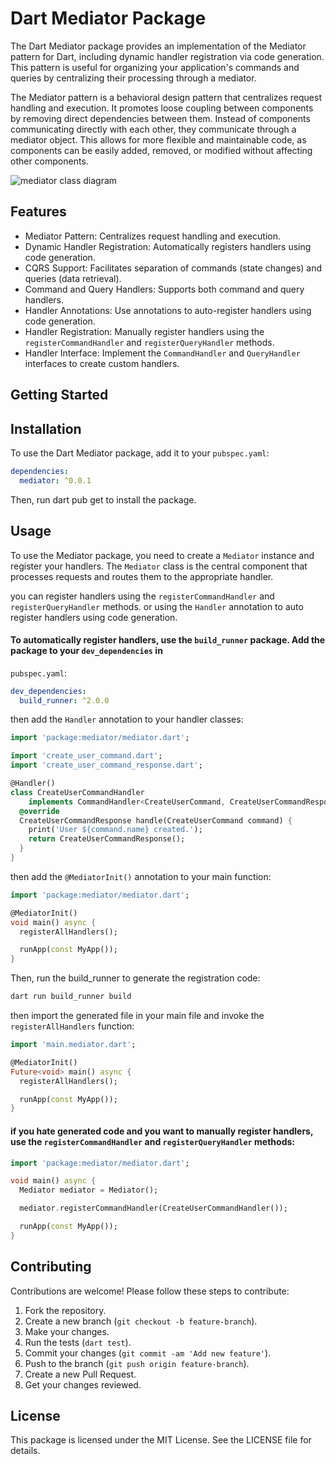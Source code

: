 # Dart Mediator Package

The Dart Mediator package provides an implementation of the Mediator pattern for Dart, including dynamic handler
registration via code generation. This pattern is useful for organizing your application's commands and queries by
centralizing their processing through a mediator.

The Mediator pattern is a behavioral design pattern that centralizes request handling and execution. It promotes loose coupling between components by removing direct dependencies between them. Instead of components communicating directly with each other, they communicate through a mediator object. This allows for more flexible and maintainable code, as components can be easily added, removed, or modified without affecting other components.

<img src="https://www.researchgate.net/publication/249885094/figure/fig23/AS:532128966627333@1503880840354/UML-class-diagram-for-Mediator-pattern.png" alt="mediator class diagram" loading="lazy" />

## Features

- Mediator Pattern: Centralizes request handling and execution.
- Dynamic Handler Registration: Automatically registers handlers using code generation.
- CQRS Support: Facilitates separation of commands (state changes) and queries (data retrieval).
- Command and Query Handlers: Supports both command and query handlers.
- Handler Annotations: Use annotations to auto-register handlers using code generation.
- Handler Registration: Manually register handlers using the `registerCommandHandler` and `registerQueryHandler` methods.
- Handler Interface: Implement the `CommandHandler` and `QueryHandler` interfaces to create custom handlers.


## Getting Started


## Installation

To use the Dart Mediator package, add it to your `pubspec.yaml`:

```yaml
dependencies:
  mediator: ^0.0.1
```

Then, run dart pub get to install the package.

## Usage

To use the Mediator package, you need to create a `Mediator` instance and register your handlers. The `Mediator` class
is the central component that processes requests and routes them to the appropriate handler.

you can register handlers using the `registerCommandHandler` and `registerQueryHandler` methods. 
or using the `Handler` annotation to auto register handlers using code generation.




#### To automatically register handlers, use the `build_runner` package. Add the package to your `dev_dependencies` in
`pubspec.yaml`:

```yaml
dev_dependencies:
  build_runner: ^2.0.0
```

then add the `Handler` annotation to your handler classes:

```dart
import 'package:mediator/mediator.dart';

import 'create_user_command.dart';
import 'create_user_command_response.dart';

@Handler()
class CreateUserCommandHandler
    implements CommandHandler<CreateUserCommand, CreateUserCommandResponse> {
  @override
  CreateUserCommandResponse handle(CreateUserCommand command) {
    print('User ${command.name} created.');
    return CreateUserCommandResponse();
  }
}
```

then add the `@MediatorInit()` annotation to your main function:

```dart
import 'package:mediator/mediator.dart';

@MediatorInit()
void main() async {
  registerAllHandlers();

  runApp(const MyApp());
}
```


Then, run the build_runner to generate the registration code:

```bash
dart run build_runner build
```


then import the generated file in your main file and invoke the `registerAllHandlers` function:

```dart
import 'main.mediator.dart';

@MediatorInit()
Future<void> main() async {
  registerAllHandlers();

  runApp(const MyApp());
}
```


#### if you hate generated code and you want to manually register handlers, use the `registerCommandHandler` and `registerQueryHandler` methods:

```dart
import 'package:mediator/mediator.dart';

void main() async {
  Mediator mediator = Mediator();

  mediator.registerCommandHandler(CreateUserCommandHandler());

  runApp(const MyApp());
}

```



## Contributing

Contributions are welcome! Please follow these steps to contribute:

1. Fork the repository.
2. Create a new branch (`git checkout -b feature-branch`).
3. Make your changes.
4. Run the tests (`dart test`).
5. Commit your changes (`git commit -am 'Add new feature'`).
6. Push to the branch (`git push origin feature-branch`).
7. Create a new Pull Request.
8. Get your changes reviewed.

## License

This package is licensed under the MIT License. See the LICENSE file for details.


